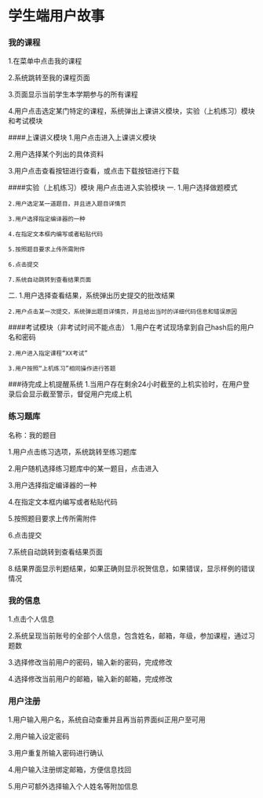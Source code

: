 #	学生端用户故事

### 我的课程


1.在菜单中点击我的课程

2.系统跳转至我的课程页面

3.页面显示当前学生本学期参与的所有课程

4.用户点击选定某门特定的课程，系统弹出上课讲义模块，实验（上机练习）模块和考试模块

####上课讲义模块
1.用户点击进入上课讲义模块

2.用户选择某个列出的具体资料

3.用户点击查看按钮进行查看，或点击下载按钮进行下载

####实验（上机练习）模块
用户点击进入实验模块
一.
	1.用户选择做题模式
	
	2.用户选定某一道题目，并且进入题目详情页

	3.用户选择指定编译器的一种

	4.在指定文本框内编写或者粘贴代码

	5.按照题目要求上传所需附件

	6.点击提交

	7.系统自动跳转到查看结果页面

二.
	1.用户选择查看结果，系统弹出历史提交的批改结果
	
	2.用户点击某一次提交，系统弹出题目详情页，并且给出当时的详细代码信息和错误原因


####考试模块（非考试时间不能点击）
	1.用户在考试现场拿到自己hash后的用户名和密码
	
	2.用户进入指定课程“XX考试”
	
	3.用户按照“上机练习”相同操作进行答题


###待完成上机提醒系统
1.当用户存在剩余24小时截至的上机实验时，在用户登录后会显示截至警示，督促用户完成上机





### 练习题库

名称：我的题目

1.用户点击练习选项，系统跳转至练习题库

2.用户随机选择练习题库中的某一题目，点击进入

3.用户选择指定编译器的一种

4.在指定文本框内编写或者粘贴代码

5.按照题目要求上传所需附件

6.点击提交

7.系统自动跳转到查看结果页面

8.结果界面显示判题结果，如果正确则显示祝贺信息，如果错误，显示样例的错误情况




### 我的信息

1.点击个人信息

2.系统呈现当前账号的全部个人信息，包含姓名，邮箱，年级，参加课程，通过习题数

3.选择修改当前用户的密码，输入新的密码，完成修改

4.选择修改当前用户的邮箱，输入新的邮箱，完成修改




### 用户注册
1.用户输入用户名，系统自动查重并且再当前界面纠正用户至可用

2.用户输入设定密码

3.用户重复所输入密码进行确认

4.用户输入注册绑定邮箱，方便信息找回

5.用户可额外选择输入个人姓名等附加信息

